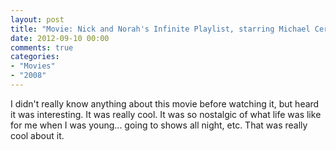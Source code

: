 ```yaml
---
layout: post
title: "Movie: Nick and Norah's Infinite Playlist, starring Michael Cera (2008)"
date: 2012-09-10 00:00
comments: true
categories:
- "Movies"
- "2008"
---
```


I didn't really know anything about this movie before watching it,
but heard it was interesting. It was really cool. It was so
nostalgic of what life was like for me when I was young... going
to shows all night, etc. That was really cool about it.
